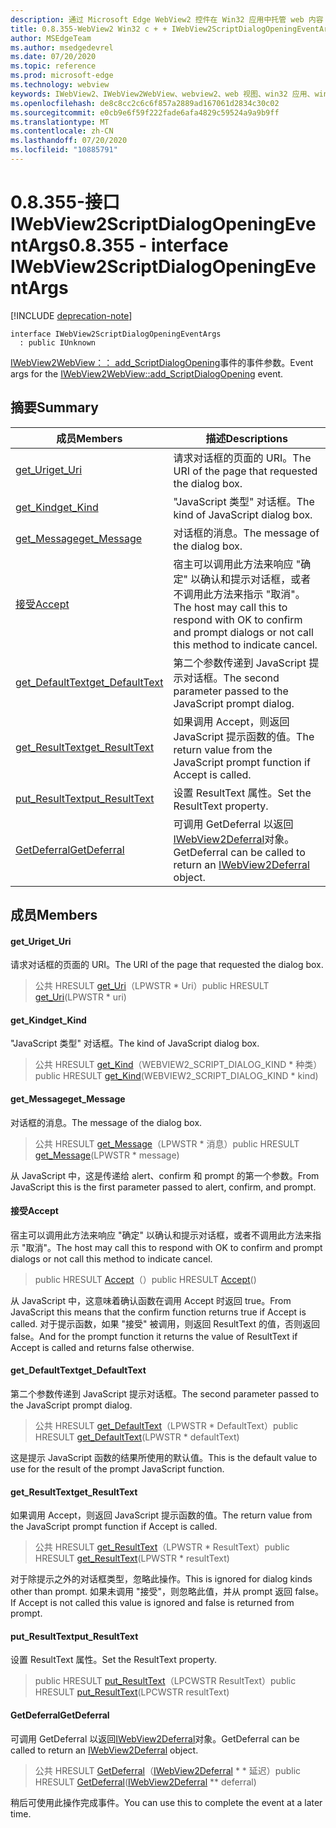 ```yaml
---
description: 通过 Microsoft Edge WebView2 控件在 Win32 应用中托管 web 内容
title: 0.8.355-WebView2 Win32 c + + IWebView2ScriptDialogOpeningEventArgs
author: MSEdgeTeam
ms.author: msedgedevrel
ms.date: 07/20/2020
ms.topic: reference
ms.prod: microsoft-edge
ms.technology: webview
keywords: IWebView2、IWebView2WebView、webview2、web 视图、win32 应用、win32、edge
ms.openlocfilehash: de8c8cc2c6c6f857a2889ad167061d2834c30c02
ms.sourcegitcommit: e0cb9e6f59f222fade6afa4829c59524a9a9b9ff
ms.translationtype: MT
ms.contentlocale: zh-CN
ms.lasthandoff: 07/20/2020
ms.locfileid: "10885791"
---
```

# <span data-ttu-id="6a74c-104">0.8.355-接口 IWebView2ScriptDialogOpeningEventArgs</span><span class="sxs-lookup"><span data-stu-id="6a74c-104">0.8.355 - interface IWebView2ScriptDialogOpeningEventArgs</span></span> 

[!INCLUDE [deprecation-note](../../includes/deprecation-note.md)]

```
interface IWebView2ScriptDialogOpeningEventArgs
  : public IUnknown
```

<span data-ttu-id="6a74c-105">[IWebView2WebView：： add_ScriptDialogOpening](IWebView2WebView.md#add_scriptdialogopening)事件的事件参数。</span><span class="sxs-lookup"><span data-stu-id="6a74c-105">Event args for the [IWebView2WebView::add_ScriptDialogOpening](IWebView2WebView.md#add_scriptdialogopening) event.</span></span>

## <span data-ttu-id="6a74c-106">摘要</span><span class="sxs-lookup"><span data-stu-id="6a74c-106">Summary</span></span>

 <span data-ttu-id="6a74c-107">成员</span><span class="sxs-lookup"><span data-stu-id="6a74c-107">Members</span></span>                        | <span data-ttu-id="6a74c-108">描述</span><span class="sxs-lookup"><span data-stu-id="6a74c-108">Descriptions</span></span>
--------------------------------|---------------------------------------------
[<span data-ttu-id="6a74c-109">get_Uri</span><span class="sxs-lookup"><span data-stu-id="6a74c-109">get_Uri</span></span>](#get_uri) | <span data-ttu-id="6a74c-110">请求对话框的页面的 URI。</span><span class="sxs-lookup"><span data-stu-id="6a74c-110">The URI of the page that requested the dialog box.</span></span>
[<span data-ttu-id="6a74c-111">get_Kind</span><span class="sxs-lookup"><span data-stu-id="6a74c-111">get_Kind</span></span>](#get_kind) | <span data-ttu-id="6a74c-112">"JavaScript 类型" 对话框。</span><span class="sxs-lookup"><span data-stu-id="6a74c-112">The kind of JavaScript dialog box.</span></span>
[<span data-ttu-id="6a74c-113">get_Message</span><span class="sxs-lookup"><span data-stu-id="6a74c-113">get_Message</span></span>](#get_message) | <span data-ttu-id="6a74c-114">对话框的消息。</span><span class="sxs-lookup"><span data-stu-id="6a74c-114">The message of the dialog box.</span></span>
[<span data-ttu-id="6a74c-115">接受</span><span class="sxs-lookup"><span data-stu-id="6a74c-115">Accept</span></span>](#accept) | <span data-ttu-id="6a74c-116">宿主可以调用此方法来响应 "确定" 以确认和提示对话框，或者不调用此方法来指示 "取消"。</span><span class="sxs-lookup"><span data-stu-id="6a74c-116">The host may call this to respond with OK to confirm and prompt dialogs or not call this method to indicate cancel.</span></span>
[<span data-ttu-id="6a74c-117">get_DefaultText</span><span class="sxs-lookup"><span data-stu-id="6a74c-117">get_DefaultText</span></span>](#get_defaulttext) | <span data-ttu-id="6a74c-118">第二个参数传递到 JavaScript 提示对话框。</span><span class="sxs-lookup"><span data-stu-id="6a74c-118">The second parameter passed to the JavaScript prompt dialog.</span></span>
[<span data-ttu-id="6a74c-119">get_ResultText</span><span class="sxs-lookup"><span data-stu-id="6a74c-119">get_ResultText</span></span>](#get_resulttext) | <span data-ttu-id="6a74c-120">如果调用 Accept，则返回 JavaScript 提示函数的值。</span><span class="sxs-lookup"><span data-stu-id="6a74c-120">The return value from the JavaScript prompt function if Accept is called.</span></span>
[<span data-ttu-id="6a74c-121">put_ResultText</span><span class="sxs-lookup"><span data-stu-id="6a74c-121">put_ResultText</span></span>](#put_resulttext) | <span data-ttu-id="6a74c-122">设置 ResultText 属性。</span><span class="sxs-lookup"><span data-stu-id="6a74c-122">Set the ResultText property.</span></span>
[<span data-ttu-id="6a74c-123">GetDeferral</span><span class="sxs-lookup"><span data-stu-id="6a74c-123">GetDeferral</span></span>](#getdeferral) | <span data-ttu-id="6a74c-124">可调用 GetDeferral 以返回[IWebView2Deferral](IWebView2Deferral.md)对象。</span><span class="sxs-lookup"><span data-stu-id="6a74c-124">GetDeferral can be called to return an [IWebView2Deferral](IWebView2Deferral.md) object.</span></span>

## <span data-ttu-id="6a74c-125">成员</span><span class="sxs-lookup"><span data-stu-id="6a74c-125">Members</span></span>

#### <span data-ttu-id="6a74c-126">get_Uri</span><span class="sxs-lookup"><span data-stu-id="6a74c-126">get_Uri</span></span> 

<span data-ttu-id="6a74c-127">请求对话框的页面的 URI。</span><span class="sxs-lookup"><span data-stu-id="6a74c-127">The URI of the page that requested the dialog box.</span></span>

> <span data-ttu-id="6a74c-128">公共 HRESULT [get_Uri](#get_uri)（LPWSTR \* Uri）</span><span class="sxs-lookup"><span data-stu-id="6a74c-128">public HRESULT [get_Uri](#get_uri)(LPWSTR \* uri)</span></span>

#### <span data-ttu-id="6a74c-129">get_Kind</span><span class="sxs-lookup"><span data-stu-id="6a74c-129">get_Kind</span></span> 

<span data-ttu-id="6a74c-130">"JavaScript 类型" 对话框。</span><span class="sxs-lookup"><span data-stu-id="6a74c-130">The kind of JavaScript dialog box.</span></span>

> <span data-ttu-id="6a74c-131">公共 HRESULT [get_Kind](#get_kind)（WEBVIEW2_SCRIPT_DIALOG_KIND \* 种类）</span><span class="sxs-lookup"><span data-stu-id="6a74c-131">public HRESULT [get_Kind](#get_kind)(WEBVIEW2_SCRIPT_DIALOG_KIND \* kind)</span></span>

#### <span data-ttu-id="6a74c-132">get_Message</span><span class="sxs-lookup"><span data-stu-id="6a74c-132">get_Message</span></span> 

<span data-ttu-id="6a74c-133">对话框的消息。</span><span class="sxs-lookup"><span data-stu-id="6a74c-133">The message of the dialog box.</span></span>

> <span data-ttu-id="6a74c-134">公共 HRESULT [get_Message](#get_message)（LPWSTR \* 消息）</span><span class="sxs-lookup"><span data-stu-id="6a74c-134">public HRESULT [get_Message](#get_message)(LPWSTR \* message)</span></span>

<span data-ttu-id="6a74c-135">从 JavaScript 中，这是传递给 alert、confirm 和 prompt 的第一个参数。</span><span class="sxs-lookup"><span data-stu-id="6a74c-135">From JavaScript this is the first parameter passed to alert, confirm, and prompt.</span></span>

#### <span data-ttu-id="6a74c-136">接受</span><span class="sxs-lookup"><span data-stu-id="6a74c-136">Accept</span></span> 

<span data-ttu-id="6a74c-137">宿主可以调用此方法来响应 "确定" 以确认和提示对话框，或者不调用此方法来指示 "取消"。</span><span class="sxs-lookup"><span data-stu-id="6a74c-137">The host may call this to respond with OK to confirm and prompt dialogs or not call this method to indicate cancel.</span></span>

> <span data-ttu-id="6a74c-138">public HRESULT [Accept](#accept)（）</span><span class="sxs-lookup"><span data-stu-id="6a74c-138">public HRESULT [Accept](#accept)()</span></span>

<span data-ttu-id="6a74c-139">从 JavaScript 中，这意味着确认函数在调用 Accept 时返回 true。</span><span class="sxs-lookup"><span data-stu-id="6a74c-139">From JavaScript this means that the confirm function returns true if Accept is called.</span></span> <span data-ttu-id="6a74c-140">对于提示函数，如果 "接受" 被调用，则返回 ResultText 的值，否则返回 false。</span><span class="sxs-lookup"><span data-stu-id="6a74c-140">And for the prompt function it returns the value of ResultText if Accept is called and returns false otherwise.</span></span>

#### <span data-ttu-id="6a74c-141">get_DefaultText</span><span class="sxs-lookup"><span data-stu-id="6a74c-141">get_DefaultText</span></span> 

<span data-ttu-id="6a74c-142">第二个参数传递到 JavaScript 提示对话框。</span><span class="sxs-lookup"><span data-stu-id="6a74c-142">The second parameter passed to the JavaScript prompt dialog.</span></span>

> <span data-ttu-id="6a74c-143">公共 HRESULT [get_DefaultText](#get_defaulttext)（LPWSTR \* DefaultText）</span><span class="sxs-lookup"><span data-stu-id="6a74c-143">public HRESULT [get_DefaultText](#get_defaulttext)(LPWSTR \* defaultText)</span></span>

<span data-ttu-id="6a74c-144">这是提示 JavaScript 函数的结果所使用的默认值。</span><span class="sxs-lookup"><span data-stu-id="6a74c-144">This is the default value to use for the result of the prompt JavaScript function.</span></span>

#### <span data-ttu-id="6a74c-145">get_ResultText</span><span class="sxs-lookup"><span data-stu-id="6a74c-145">get_ResultText</span></span> 

<span data-ttu-id="6a74c-146">如果调用 Accept，则返回 JavaScript 提示函数的值。</span><span class="sxs-lookup"><span data-stu-id="6a74c-146">The return value from the JavaScript prompt function if Accept is called.</span></span>

> <span data-ttu-id="6a74c-147">公共 HRESULT [get_ResultText](#get_resulttext)（LPWSTR \* ResultText）</span><span class="sxs-lookup"><span data-stu-id="6a74c-147">public HRESULT [get_ResultText](#get_resulttext)(LPWSTR \* resultText)</span></span>

<span data-ttu-id="6a74c-148">对于除提示之外的对话框类型，忽略此操作。</span><span class="sxs-lookup"><span data-stu-id="6a74c-148">This is ignored for dialog kinds other than prompt.</span></span> <span data-ttu-id="6a74c-149">如果未调用 "接受"，则忽略此值，并从 prompt 返回 false。</span><span class="sxs-lookup"><span data-stu-id="6a74c-149">If Accept is not called this value is ignored and false is returned from prompt.</span></span>

#### <span data-ttu-id="6a74c-150">put_ResultText</span><span class="sxs-lookup"><span data-stu-id="6a74c-150">put_ResultText</span></span> 

<span data-ttu-id="6a74c-151">设置 ResultText 属性。</span><span class="sxs-lookup"><span data-stu-id="6a74c-151">Set the ResultText property.</span></span>

> <span data-ttu-id="6a74c-152">public HRESULT [put_ResultText](#put_resulttext)（LPCWSTR ResultText）</span><span class="sxs-lookup"><span data-stu-id="6a74c-152">public HRESULT [put_ResultText](#put_resulttext)(LPCWSTR resultText)</span></span>

#### <span data-ttu-id="6a74c-153">GetDeferral</span><span class="sxs-lookup"><span data-stu-id="6a74c-153">GetDeferral</span></span> 

<span data-ttu-id="6a74c-154">可调用 GetDeferral 以返回[IWebView2Deferral](IWebView2Deferral.md)对象。</span><span class="sxs-lookup"><span data-stu-id="6a74c-154">GetDeferral can be called to return an [IWebView2Deferral](IWebView2Deferral.md) object.</span></span>

> <span data-ttu-id="6a74c-155">公共 HRESULT [GetDeferral](#getdeferral)（[IWebView2Deferral](IWebView2Deferral.md) \* \* 延迟）</span><span class="sxs-lookup"><span data-stu-id="6a74c-155">public HRESULT [GetDeferral](#getdeferral)([IWebView2Deferral](IWebView2Deferral.md) \*\* deferral)</span></span>

<span data-ttu-id="6a74c-156">稍后可使用此操作完成事件。</span><span class="sxs-lookup"><span data-stu-id="6a74c-156">You can use this to complete the event at a later time.</span></span>

